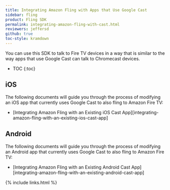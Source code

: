 ```yaml
---
title: Integrating Amazon Fling with Apps that Use Google Cast
sidebar: fling
product: Fling SDK
permalink: integrating-amazon-fling-with-cast.html
reviewers: jeffersd
github: true
toc-style: kramdown
---
```


You can use this SDK to talk to Fire TV devices in a way that is similar to the way apps that use Google Cast can talk to Chromecast devices.

* TOC
{:toc}

## iOS

The following documents will guide you through the process of modifying an iOS app that currently uses Google Cast to also fling to Amazon Fire TV:

*  [Integrating Amazon Fling with an Existing iOS Cast App][integrating-amazon-fling-with-an-existing-ios-cast-app]

## Android

The following documents will guide you through the process of modifying an Android app that currently uses Google Cast to also fling to Amazon Fire TV:

*  [Integrating Amazon Fling with an Existing Android Cast App][integrating-amazon-fling-with-an-existing-android-cast-app]

{% include links.html %}
